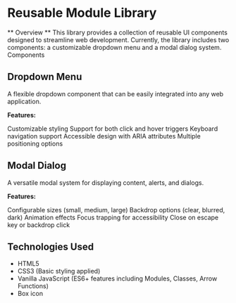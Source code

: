 # Reusable Module Library

** Overview **
This library provides a collection of reusable UI components designed to streamline web development. Currently, the library includes two components: a customizable dropdown menu and a modal dialog system.
Components

## Dropdown Menu

A flexible dropdown component that can be easily integrated into any web application.

**Features:**

Customizable styling
Support for both click and hover triggers
Keyboard navigation support
Accessible design with ARIA attributes
Multiple positioning options

## Modal Dialog

A versatile modal system for displaying content, alerts, and dialogs.

**Features:**

Configurable sizes (small, medium, large)
Backdrop options (clear, blurred, dark)
Animation effects
Focus trapping for accessibility
Close on escape key or backdrop click

## Technologies Used

- HTML5
- CSS3 (Basic styling applied)
- Vanilla JavaScript (ES6+ features including Modules, Classes, Arrow Functions)
- Box icon
